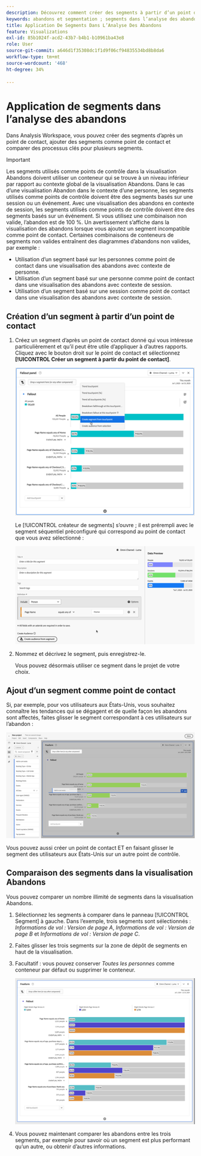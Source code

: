 ```yaml
---
description: Découvrez comment créer des segments à partir d’un point de contact, ajouter des segments en tant que point de contact et comparer les workflows clés sur différents segments dans une analyse des abandons dans Analysis Workspace.
keywords: abandons et segmentation ; segments dans l’analyse des abandons ; comparer les segments dans les abandons
title: Application De Segments Dans L’Analyse Des Abandons
feature: Visualizations
exl-id: 85b1024f-acd2-43b7-b4b1-b10961ba43e8
role: User
source-git-commit: a646d1f35308dc1f1d9f06cf94835534bd8b8da6
workflow-type: tm+mt
source-wordcount: '468'
ht-degree: 34%

---
```


# Application de segments dans l’analyse des abandons

Dans Analysis Workspace, vous pouvez créer des segments d’après un point de contact, ajouter des segments comme point de contact et comparer des processus clés pour plusieurs segments.

>[!IMPORTANT]
>
>Les segments utilisés comme points de contrôle dans la visualisation Abandons doivent utiliser un conteneur qui se trouve à un niveau inférieur par rapport au contexte global de la visualisation Abandons. Dans le cas d’une visualisation Abandon dans le contexte d’une personne, les segments utilisés comme points de contrôle doivent être des segments basés sur une session ou un événement. Avec une visualisation des abandons en contexte de session, les segments utilisés comme points de contrôle doivent être des segments basés sur un événement. Si vous utilisez une combinaison non valide, l’abandon est de 100 %. Un avertissement s’affiche dans la visualisation des abandons lorsque vous ajoutez un segment incompatible comme point de contact. Certaines combinaisons de conteneurs de segments non valides entraînent des diagrammes d’abandons non valides, par exemple :
>
>* Utilisation d’un segment basé sur les personnes comme point de contact dans une visualisation des abandons avec contexte de personne.
>* Utilisation d’un segment basé sur une personne comme point de contact dans une visualisation des abandons avec contexte de session.
>* Utilisation d’un segment basé sur une session comme point de contact dans une visualisation des abandons avec contexte de session.

<!-- Should we add B2B context here?
* [!BADGE B2B Edition]{type=Informative url="https://experienceleague.adobe.com/fr/docs/analytics-platform/using/cja-overview/cja-b2b/cja-b2b-edition" newtab=true tooltip="Customer Journey Analytics B2B Edition"} Usimg a B2B container based segment as a touchpoint inside a non-container based context Fallout visualization.
* -->

## Création d’un segment à partir d’un point de contact

1. Créez un segment d’après un point de contact donné qui vous intéresse particulièrement et qu’il peut être utile d’appliquer à d’autres rapports. Cliquez avec le bouton droit sur le point de contact et sélectionnez **[!UICONTROL Créer un segment à partir du point de contact]**.

   ![Menu déroulant Point de contact avec l’option Créer un segment à partir du point de contact mise en surbrillance.](assets/fallout-createsegment.png)

   Le [!UICONTROL créateur de segments] s’ouvre ; il est prérempli avec le segment séquentiel préconfiguré qui correspond au point de contact que vous avez sélectionné :

   ![Le créateur de segments affiche le segment séquentiel prérempli et préconfiguré.](assets/fallout-definesegment.png)

1. Nommez et décrivez le segment, puis enregistrez-le.

   Vous pouvez désormais utiliser ce segment dans le projet de votre choix.

## Ajout d’un segment comme point de contact

Si, par exemple, pour vos utilisateurs aux États-Unis, vous souhaitez connaître les tendances qui se dégagent et de quelle façon les abandons sont affectés, faites glisser le segment correspondant à ces utilisateurs sur l’abandon :

![Le segment Utilisateurs des États-Unis sélectionné et mis en surbrillance pour faire glisser dans l’abandon.](assets/fallout-addfilter.png)

Vous pouvez aussi créer un point de contact ET en faisant glisser le segment des utilisateurs aux États-Unis sur un autre point de contrôle.

## Comparaison des segments dans la visualisation Abandons

Vous pouvez comparer un nombre illimité de segments dans la visualisation Abandons.

1. Sélectionnez les segments à comparer dans le panneau [!UICONTROL Segment] à gauche. Dans l’exemple, trois segments sont sélectionnés : *Informations de vol : Version de page A*, *Informations de vol : Version de page B* et *Informations de vol : Version de page C*.
1. Faites glisser les trois segments sur la zone de dépôt de segments en haut de la visualisation.


1. Facultatif : vous pouvez conserver *Toutes les personnes* comme conteneur par défaut ou supprimer le conteneur.

   ![Abandon affichant toutes les visites avec les deux segments déplacés à l’étape précédente.](assets/fallout-multiplefilters.png)

1. Vous pouvez maintenant comparer les abandons entre les trois segments, par exemple pour savoir où un segment est plus performant qu’un autre, ou obtenir d’autres informations.
